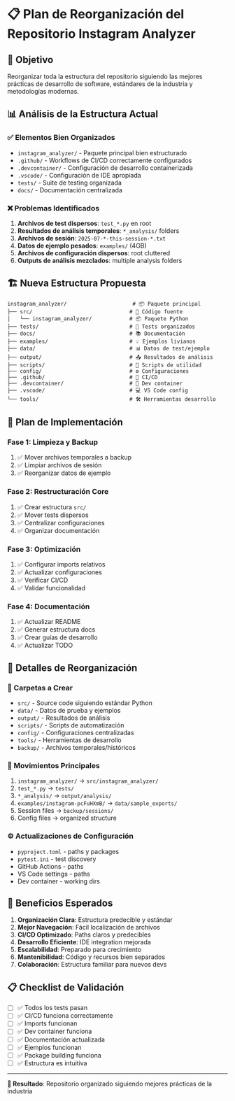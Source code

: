 # 📋 Plan de Reorganización del Repositorio Instagram Analyzer

## 🎯 Objetivo

Reorganizar toda la estructura del repositorio siguiendo las mejores prácticas de desarrollo de software, estándares de la industria y metodologías modernas.

## 📊 Análisis de la Estructura Actual

### ✅ Elementos Bien Organizados

- `instagram_analyzer/` - Paquete principal bien estructurado
- `.github/` - Workflows de CI/CD correctamente configurados
- `.devcontainer/` - Configuración de desarrollo containerizada
- `.vscode/` - Configuración de IDE apropiada
- `tests/` - Suite de testing organizada
- `docs/` - Documentación centralizada

### ❌ Problemas Identificados

1. **Archivos de test dispersos**: `test_*.py` en root
2. **Resultados de análisis temporales**: `*_analysis/` folders
3. **Archivos de sesión**: `2025-07-*-this-session-*.txt`
4. **Datos de ejemplo pesados**: `examples/` (4GB)
5. **Archivos de configuración dispersos**: root cluttered
6. **Outputs de análisis mezclados**: multiple analysis folders

## 🏗️ Nueva Estructura Propuesta

```
instagram_analyzer/                     # 📦 Paquete principal
├── src/                               # 📁 Código fuente
│   └── instagram_analyzer/            # 📦 Paquete Python
├── tests/                             # 🧪 Tests organizados
├── docs/                              # 📚 Documentación
├── examples/                          # 💡 Ejemplos livianos
├── data/                              # 📊 Datos de test/ejemplo
├── output/                            # 📤 Resultados de análisis
├── scripts/                           # 🔧 Scripts de utilidad
├── config/                            # ⚙️ Configuraciones
├── .github/                           # 🔄 CI/CD
├── .devcontainer/                     # 🐳 Dev container
├── .vscode/                           # 💻 VS Code config
└── tools/                             # 🛠️ Herramientas desarrollo
```

## 🚀 Plan de Implementación

### Fase 1: Limpieza y Backup

1. ✅ Mover archivos temporales a backup
2. ✅ Limpiar archivos de sesión
3. ✅ Reorganizar datos de ejemplo

### Fase 2: Restructuración Core

1. ✅ Crear estructura `src/`
2. ✅ Mover tests dispersos
3. ✅ Centralizar configuraciones
4. ✅ Organizar documentación

### Fase 3: Optimización

1. ✅ Configurar imports relativos
2. ✅ Actualizar configuraciones
3. ✅ Verificar CI/CD
4. ✅ Validar funcionalidad

### Fase 4: Documentación

1. ✅ Actualizar README
2. ✅ Generar estructura docs
3. ✅ Crear guías de desarrollo
4. ✅ Actualizar TODO

## 📝 Detalles de Reorganización

### 📁 Carpetas a Crear

- `src/` - Source code siguiendo estándar Python
- `data/` - Datos de prueba y ejemplos
- `output/` - Resultados de análisis
- `scripts/` - Scripts de automatización
- `config/` - Configuraciones centralizadas
- `tools/` - Herramientas de desarrollo
- `backup/` - Archivos temporales/históricos

### 🔄 Movimientos Principales

1. `instagram_analyzer/` → `src/instagram_analyzer/`
2. `test_*.py` → `tests/`
3. `*_analysis/` → `output/analysis/`
4. `examples/instagram-pcFuHXmB/` → `data/sample_exports/`
5. Session files → `backup/sessions/`
6. Config files → organized structure

### ⚙️ Actualizaciones de Configuración

- `pyproject.toml` - paths y packages
- `pytest.ini` - test discovery
- GitHub Actions - paths
- VS Code settings - paths
- Dev container - working dirs

## 🎯 Beneficios Esperados

1. **Organización Clara**: Estructura predecible y estándar
2. **Mejor Navegación**: Fácil localización de archivos
3. **CI/CD Optimizado**: Paths claros y predecibles
4. **Desarrollo Eficiente**: IDE integration mejorada
5. **Escalabilidad**: Preparado para crecimiento
6. **Mantenibilidad**: Código y recursos bien separados
7. **Colaboración**: Estructura familiar para nuevos devs

## 📋 Checklist de Validación

- [ ] ✅ Todos los tests pasan
- [ ] ✅ CI/CD funciona correctamente
- [ ] ✅ Imports funcionan
- [ ] ✅ Dev container funciona
- [ ] ✅ Documentación actualizada
- [ ] ✅ Ejemplos funcionan
- [ ] ✅ Package building funciona
- [ ] ✅ Estructura es intuitiva

---

**🎉 Resultado**: Repositorio organizado siguiendo mejores prácticas de la industria
